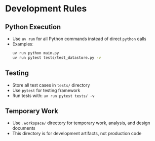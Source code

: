 # Development Rules

## Python Execution
- Use `uv run` for all Python commands instead of direct `python` calls
- Examples:
  ```bash
  uv run python main.py
  uv run pytest tests/test_datastore.py -v
  ```

## Testing
- Store all test cases in `tests/` directory
- Use `pytest` for testing framework
- Run tests with: `uv run pytest tests/ -v`

## Temporary Work
- Use `.workspace/` directory for temporary work, analysis, and design documents
- This directory is for development artifacts, not production code
